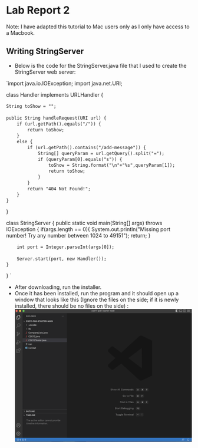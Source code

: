 # Lab Report 2
Note: I have adapted this tutorial to Mac users only as I only have access to a Macbook.
## Writing StringServer
* Below is the code for the StringServer.java file that I used to create the StringServer web server:


`import java.io.IOException;
import java.net.URI;

class Handler implements URLHandler {

    String toShow = "";

    public String handleRequest(URI url) {
        if (url.getPath().equals("/")) {
            return toShow;
        } 
        else {
            if (url.getPath().contains("/add-message")) {
                String[] queryParam = url.getQuery().split("=");
                if (queryParam[0].equals("s")) {
                    toShow = String.format("\n"+"%s",queryParam[1]);
                    return toShow;
                }
            }
            return "404 Not Found!";
        }
    }
}

class StringServer {
    public static void main(String[] args) throws IOException {
        if(args.length == 0){
            System.out.println("Missing port number! Try any number between 1024 to 49151");
            return;
        }

        int port = Integer.parseInt(args[0]);

        Server.start(port, new Handler());
    }
}
`

* After downloading, run the installer. 
* Once it has been installed, run the program and it should open up a window that looks like this (Ignore the files on the side; if it is newly installed, there should be no files on the side) : ![Image](VSCodeSS.png)
